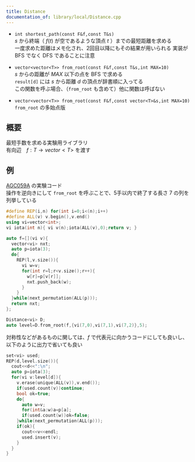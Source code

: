 ```yaml
---
title: Distance
documentation_of: library/local/Distance.cpp
---
```


* ```int shortest_path(const F&f,const T&s)```  
$s$ から終端（ $f(t)$ が空であるような頂点 $t$ ）までの最短距離を求める  
一度求めた距離はメモ化され、2回目以降にもその結果が用いられる
実装が BFS でなく DFS であることに注意

* ```vector<vector<T>> from_root(const F&f,const T&s,int MAX=10)```  
$s$ からの距離が $MAX$ 以下の点を BFS で求める  
```result[d]``` には $s$ から距離 $d$ の頂点が辞書順に入ってる  
この関数を呼ぶ場合、（```from_root``` も含めて）他に関数は呼ばない

* ```vector<vector<T>> from_root(const F&f,const vector<T>&s,int MAX=10)```  
```from_root``` の多始点版

## 概要
最短手数を求める実験用ライブラリ  
有向辺　$f:T\rightarrow vector<T>$ を渡す  

## 例
[AGC059A](https://atcoder.jp/contests/agc059/tasks/agc059_a) の実験コード  
操作を逆向きにして ```from_root``` を呼ぶことで、5手以内で終了する長さ 7 の列を列挙している
```cpp
#define REP(i,n) for(int i=0;i<(n);i++)
#define ALL(v) v.begin(),v.end()
using vi=vector<int>;
vi iota(int n){ vi v(n);iota(ALL(v),0);return v; }

auto f=[](vi v){
  vector<vi> nxt;
  auto p=iota(3);
  do{
    REP(l,v.size()){
      vi w=v;
      for(int r=l;r<v.size();r++){
        w[r]=p[v[r]];
        nxt.push_back(w);
      }
    }
  }while(next_permutation(ALL(p)));
  return nxt;
};

Distance<vi> D;
auto level=D.from_root(f,{vi(7,0),vi(7,1),vi(7,2)},5);
```
対称性などがあるものに関しては、$f$ で代表元に向かうコードにしても良いし、以下のように出力で省いても良い
```cpp
set<vi> used;
REP(d,level.size()){
  cout<<d<<":\n";
  auto p=iota(3);
  for(vi v:level[d]){
    v.erase(unique(ALL(v)),v.end());
    if(used.count(v))continue;
    bool ok=true;
    do{
      auto w=v;
      for(int&a:w)a=p[a];
      if(used.count(w))ok=false;
    }while(next_permutation(ALL(p)));
    if(ok){
      cout<<v<<endl;
      used.insert(v);
    }
  }
}
```
